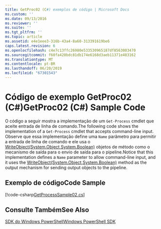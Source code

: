 ```yaml
---
title: GetProc02 (C#) exemplos de código | Microsoft Docs
ms.custom: ''
ms.date: 09/13/2016
ms.reviewer: ''
ms.suite: ''
ms.tgt_pltfrm: ''
ms.topic: article
ms.assetid: e4e1eee3-316b-43a4-8a60-313391619be6
caps.latest.revision: 6
ms.openlocfilehash: c4e7c13ffc26980e533530965187df8563003470
ms.sourcegitcommit: f60fa420bdc81db174e6168d3aeb11371e483162
ms.translationtype: MT
ms.contentlocale: pt-BR
ms.lasthandoff: 06/20/2019
ms.locfileid: "67301543"
---
```

# <a name="getproc02-c-sample-code"></a><span data-ttu-id="13735-102">Código de exemplo GetProc02 (C#)</span><span class="sxs-lookup"><span data-stu-id="13735-102">GetProc02 (C#) Sample Code</span></span>

<span data-ttu-id="13735-103">O código a seguir mostra a implementação de um `Get-Process` cmdlet que aceite entrada de linha de comando.</span><span class="sxs-lookup"><span data-stu-id="13735-103">The following code shows the implementation of a `Get-Process` cmdlet that accepts command-line input.</span></span> <span data-ttu-id="13735-104">Observe que essa implementação define uma `Name` parâmetro para permitir a entrada de linha de comando e ele usa o [WriteObject(System.Object,System.Boolean)](/dotnet/api/system.management.automation.cmdlet.writeobject?view=pscore-6.2.0#System_Management_Automation_Cmdlet_WriteObject_System_Object_System_Boolean_) objetos de método como o mecanismo de saída para o envio de saída para o pipeline.</span><span class="sxs-lookup"><span data-stu-id="13735-104">Notice that this implementation defines a `Name` parameter to allow command-line input, and it uses the [WriteObject(System.Object,System.Boolean)](/dotnet/api/system.management.automation.cmdlet.writeobject?view=pscore-6.2.0#System_Management_Automation_Cmdlet_WriteObject_System_Object_System_Boolean_) method as the output mechanism for sending output objects to the pipeline.</span></span>

## <a name="code-sample"></a><span data-ttu-id="13735-105">Exemplo de código</span><span class="sxs-lookup"><span data-stu-id="13735-105">Code Sample</span></span>

[!code-csharp[GetProcessSample02.cs](../../powershell-sdk-samples/SDK-2.0/csharp/GetProcessSample02/GetProcessSample02.cs#L11-L76 "GetProcessSample02.cs")]

## <a name="see-also"></a><span data-ttu-id="13735-106">Consulte Também</span><span class="sxs-lookup"><span data-stu-id="13735-106">See Also</span></span>

[<span data-ttu-id="13735-107">SDK do Windows PowerShell</span><span class="sxs-lookup"><span data-stu-id="13735-107">Windows PowerShell SDK</span></span>](../windows-powershell-reference.md)
